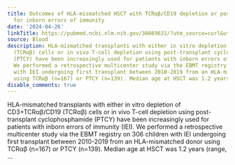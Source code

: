 ```yaml
---
title: Outcomes of HLA-mismatched HSCT with TCRαβ/CD19 depletion or post-HSCT cyclophosphamide
  for inborn errors of immunity
date: '2024-04-26'
linkTitle: https://pubmed.ncbi.nlm.nih.gov/38669631/?utm_source=curl&utm_medium=rss&utm_campaign=journals&utm_content=7603509&fc=None&ff=20240427180609&v=2.18.0.post9+e462414
source: Blood
description: HLA-mismatched transplants with either in vitro depletion of CD3+TCRαβ/CD19
  (TCRαβ) cells or in vivo T-cell depletion using post-transplant cyclophosphamide
  (PTCY) have been increasingly used for patients with inborn errors of immunity (IEI).
  We performed a retrospective multicenter study via the EBMT registry on 306 children
  with IEI undergoing first transplant between 2010-2019 from an HLA-mismatched donor
  using TCRαβ (n=167) or PTCY (n=139). Median age at HSCT was 1.2 years (range, ...
disable_comments: true
---
```

HLA-mismatched transplants with either in vitro depletion of CD3+TCRαβ/CD19 (TCRαβ) cells or in vivo T-cell depletion using post-transplant cyclophosphamide (PTCY) have been increasingly used for patients with inborn errors of immunity (IEI). We performed a retrospective multicenter study via the EBMT registry on 306 children with IEI undergoing first transplant between 2010-2019 from an HLA-mismatched donor using TCRαβ (n=167) or PTCY (n=139). Median age at HSCT was 1.2 years (range, ...